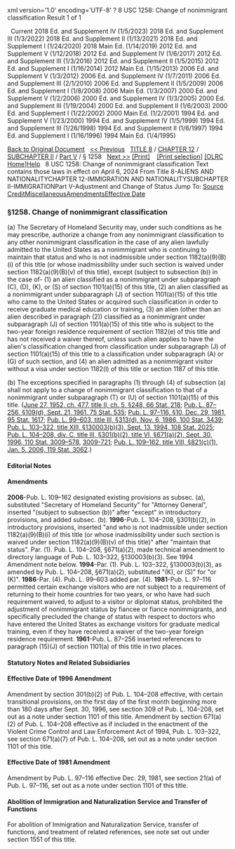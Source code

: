 xml version='1.0' encoding='UTF-8' ?
8 USC 1258: Change of nonimmigrant classification
 Result 1 of 1
 
  
  Current
2018 Ed. and Supplement IV (1/5/2023)
2018 Ed. and Supplement III (1/3/2022)
2018 Ed. and Supplement II (1/13/2021)
2018 Ed. and Supplement I (1/24/2020)
2018 Main Ed. (1/14/2019)
2012 Ed. and Supplement V (1/12/2018)
2012 Ed. and Supplement IV (1/6/2017)
2012 Ed. and Supplement III (1/3/2016)
2012 Ed. and Supplement II (1/5/2015)
2012 Ed. and Supplement I (1/16/2014)
2012 Main Ed. (1/15/2013)
2006 Ed. and Supplement V (1/3/2012)
2006 Ed. and Supplement IV (1/7/2011)
2006 Ed. and Supplement III (2/1/2010)
2006 Ed. and Supplement II (1/5/2009)
2006 Ed. and Supplement I (1/8/2008)
2006 Main Ed. (1/3/2007)
2000 Ed. and Supplement V (1/2/2006)
2000 Ed. and Supplement IV (1/3/2005)
2000 Ed. and Supplement III (1/19/2004)
2000 Ed. and Supplement II (1/6/2003)
2000 Ed. and Supplement I (1/22/2002)
2000 Main Ed. (1/2/2001)
1994 Ed. and Supplement V (1/23/2000)
1994 Ed. and Supplement IV (1/5/1999)
1994 Ed. and Supplement III (1/26/1998)
1994 Ed. and Supplement II (1/6/1997)
1994 Ed. and Supplement I (1/16/1996)
1994 Main Ed. (1/4/1995)
  
 
  
[Back to Original Document](/view.xhtml;jsessionid=39C95BD9F7E0DE0700963C6F3FE370EF)
 
[<< Previous](#)
  
 [TITLE 8](/view.xhtml;jsessionid=39C95BD9F7E0DE0700963C6F3FE370EF?req=granuleid%3AUSC-prelim-title8&saved=%7CZ3JhbnVsZWlkOlVTQy1wcmVsaW0tdGl0bGU4LXNlY3Rpb24xMjU4%7C%7C%7C0%7Cfalse%7Cprelim&edition=prelim) / [CHAPTER 12](/view.xhtml;jsessionid=39C95BD9F7E0DE0700963C6F3FE370EF?req=granuleid%3AUSC-prelim-title8-chapter12&saved=%7CZ3JhbnVsZWlkOlVTQy1wcmVsaW0tdGl0bGU4LXNlY3Rpb24xMjU4%7C%7C%7C0%7Cfalse%7Cprelim&edition=prelim) / [SUBCHAPTER II](/view.xhtml;jsessionid=39C95BD9F7E0DE0700963C6F3FE370EF?req=granuleid%3AUSC-prelim-title8-chapter12-subchapter2&saved=%7CZ3JhbnVsZWlkOlVTQy1wcmVsaW0tdGl0bGU4LXNlY3Rpb24xMjU4%7C%7C%7C0%7Cfalse%7Cprelim&edition=prelim) / [Part V](/view.xhtml;jsessionid=39C95BD9F7E0DE0700963C6F3FE370EF?req=granuleid%3AUSC-prelim-title8-chapter12-subchapter2-part5&saved=%7CZ3JhbnVsZWlkOlVTQy1wcmVsaW0tdGl0bGU4LXNlY3Rpb24xMjU4%7C%7C%7C0%7Cfalse%7Cprelim&edition=prelim) / § 1258
  
 [Next >>](#)
[[Print]](#)
   
 [[Print selection]](#)
[[OLRC Home]](/browse.xhtml;jsessionid=39C95BD9F7E0DE0700963C6F3FE370EF)[Help](/navHelp.xhtml;jsessionid=39C95BD9F7E0DE0700963C6F3FE370EF)
 
8 USC 1258: Change of nonimmigrant classification
Text contains those laws in effect on April 6, 2024
From Title 8-ALIENS AND NATIONALITYCHAPTER 12-IMMIGRATION AND NATIONALITYSUBCHAPTER II-IMMIGRATIONPart V-Adjustment and Change of Status
Jump To: [Source Credit](#sourcecredit)[Miscellaneous](#miscellaneous-note)[Amendments](#amendment-note)[Effective Date](#effectivedate-amendment-note)
### §1258. Change of nonimmigrant classification
(a) The Secretary of Homeland Security may, under such conditions as he may prescribe, authorize a change from any nonimmigrant classification to any other nonimmigrant classification in the case of any alien lawfully admitted to the United States as a nonimmigrant who is continuing to maintain that status and who is not inadmissible under section 1182(a)(9)(B)(i) of this title (or whose inadmissibility under such section is waived under section 1182(a)(9)(B)(v) of this title), except (subject to subsection (b)) in the case of-
(1) an alien classified as a nonimmigrant under subparagraph (C), (D), (K), or (S) of section 1101(a)(15) of this title,
(2) an alien classified as a nonimmigrant under subparagraph (J) of section 1101(a)(15) of this title who came to the United States or acquired such classification in order to receive graduate medical education or training,
(3) an alien (other than an alien described in paragraph (2)) classified as a nonimmigrant under subparagraph (J) of section 1101(a)(15) of this title who is subject to the two-year foreign residence requirement of section 1182(e) of this title and has not received a waiver thereof, unless such alien applies to have the alien's classification changed from classification under subparagraph (J) of section 1101(a)(15) of this title to a classification under subparagraph (A) or (G) of such section, and
(4) an alien admitted as a nonimmigrant visitor without a visa under section 1182(l) of this title or section 1187 of this title.
  
(b) The exceptions specified in paragraphs (1) through (4) of subsection (a) shall not apply to a change of nonimmigrant classification to that of a nonimmigrant under subparagraph (T) or (U) of section 1101(a)(15) of this title.
([June 27, 1952, ch. 477, title II, ch. 5, §248, 66 Stat. 218](/statviewer.htm?volume=66&page=218); [Pub. L. 87–256, §109(d), Sept. 21, 1961, 75 Stat. 535](/statviewer.htm?volume=75&page=535); [Pub. L. 97–116, §10, Dec. 29, 1981, 95 Stat. 1617](/statviewer.htm?volume=95&page=1617); [Pub. L. 99–603, title III, §313(d), Nov. 6, 1986, 100 Stat. 3439](/statviewer.htm?volume=100&page=3439); [Pub. L. 103–322, title XIII, §130003(b)(3), Sept. 13, 1994, 108 Stat. 2025](/statviewer.htm?volume=108&page=2025); [Pub. L. 104–208, div. C, title III, §301(b)(2), title VI, §671(a)(2), Sept. 30, 1996, 110 Stat. 3009–578](/statviewer.htm?volume=110&page=3009-578), [3009-721](/statviewer.htm?volume=110&page=3009-721); [Pub. L. 109–162, title VIII, §821(c)(1), Jan. 5, 2006, 119 Stat. 3062](/statviewer.htm?volume=119&page=3062).)
  
#### **Editorial Notes**
#### Amendments
**2006**-Pub. L. 109–162 designated existing provisions as subsec. (a), substituted "Secretary of Homeland Security" for "Attorney General", inserted "(subject to subsection (b))" after "except" in introductory provisions, and added subsec. (b).
**1996**-Pub. L. 104–208, §301(b)(2), in introductory provisions, inserted "and who is not inadmissible under section 1182(a)(9)(B)(i) of this title (or whose inadmissibility under such section is waived under section 1182(a)(9)(B)(v) of this title)" after "maintain that status".
Par. (1). Pub. L. 104–208, §671(a)(2), made technical amendment to directory language of Pub. L. 103–322, §130003(b)(3). See 1994 Amendment note below.
**1994**-Par. (1). Pub. L. 103–322, §130003(b)(3), as amended by Pub. L. 104–208, §671(a)(2), substituted "(K), or (S)" for "or (K)".
**1986**-Par. (4). Pub. L. 99–603 added par. (4).
**1981**-Pub. L. 97–116 permitted certain exchange visitors who are not subject to a requirement of returning to their home countries for two years, or who have had such requirement waived, to adjust to a visitor or diplomat status, prohibited the adjustment of nonimmigrant status by fiancee or fiance nonimmigrants, and specifically precluded the change of status with respect to doctors who have entered the United States as exchange visitors for graduate medical training, even if they have received a waiver of the two-year foreign residence requirement.
**1961**-Pub. L. 87–256 inserted references to paragraph (15)(J) of section 1101(a) of this title in two places.
  
#### **Statutory Notes and Related Subsidiaries**
#### Effective Date of 1996 Amendment
Amendment by section 301(b)(2) of Pub. L. 104–208 effective, with certain transitional provisions, on the first day of the first month beginning more than 180 days after Sept. 30, 1996, see section 309 of Pub. L. 104–208, set out as a note under section 1101 of this title.
Amendment by section 671(a)(2) of Pub. L. 104–208 effective as if included in the enactment of the Violent Crime Control and Law Enforcement Act of 1994, Pub. L. 103–322, see section 671(a)(7) of Pub. L. 104–208, set out as a note under section 1101 of this title.
#### Effective Date of 1981 Amendment
Amendment by Pub. L. 97–116 effective Dec. 29, 1981, see section 21(a) of Pub. L. 97–116, set out as a note under section 1101 of this title.
#### Abolition of Immigration and Naturalization Service and Transfer of Functions
For abolition of Immigration and Naturalization Service, transfer of functions, and treatment of related references, see note set out under section 1551 of this title.
